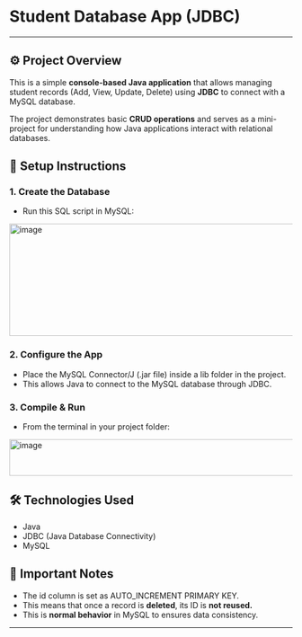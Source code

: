 # Student Database App (JDBC)
---

## ⚙️ Project Overview
This is a simple **console-based Java application** that allows managing student records (Add, View, Update, Delete) using **JDBC** to connect with a MySQL database.

The project demonstrates basic **CRUD operations** and serves as a mini-project for understanding how Java applications interact with relational databases.


## 📌 Setup Instructions

### 1. Create the Database 
- Run this SQL script in MySQL:
<img width="600" height="200" alt="image" src="https://github.com/user-attachments/assets/97384385-8037-4a93-bfa2-65402964cbed" />

### 2. Configure the App
- Place the MySQL Connector/J (.jar file) inside a lib folder in the project.
- This allows Java to connect to the MySQL database through JDBC.

### 3. Compile & Run
- From the terminal in your project folder:
<img width="700" height="65" alt="image" src="https://github.com/user-attachments/assets/9628e4bc-5552-46af-b03c-df7c9d25345b" />

## 🛠️ Technologies Used
- Java 
- JDBC (Java Database Connectivity)
- MySQL
  
## 🔑 Important Notes
- The id column is set as AUTO_INCREMENT PRIMARY KEY.
- This means that once a record is **deleted**, its ID is **not reused.** 
- This is **normal behavior** in MySQL to ensures data consistency.



---


